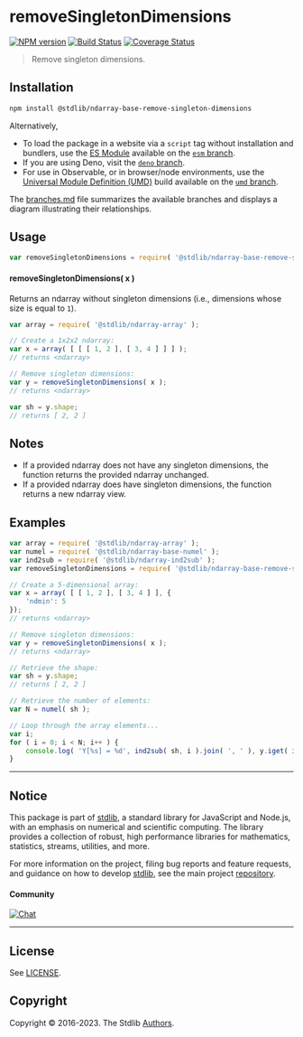 <!--

@license Apache-2.0

Copyright (c) 2022 The Stdlib Authors.

Licensed under the Apache License, Version 2.0 (the "License");
you may not use this file except in compliance with the License.
You may obtain a copy of the License at

   http://www.apache.org/licenses/LICENSE-2.0

Unless required by applicable law or agreed to in writing, software
distributed under the License is distributed on an "AS IS" BASIS,
WITHOUT WARRANTIES OR CONDITIONS OF ANY KIND, either express or implied.
See the License for the specific language governing permissions and
limitations under the License.

-->

# removeSingletonDimensions

[![NPM version][npm-image]][npm-url] [![Build Status][test-image]][test-url] [![Coverage Status][coverage-image]][coverage-url] <!-- [![dependencies][dependencies-image]][dependencies-url] -->

> Remove singleton dimensions.

<!-- Section to include introductory text. Make sure to keep an empty line after the intro `section` element and another before the `/section` close. -->

<section class="intro">

</section>

<!-- /.intro -->

<!-- Package usage documentation. -->

<section class="installation">

## Installation

```bash
npm install @stdlib/ndarray-base-remove-singleton-dimensions
```

Alternatively,

-   To load the package in a website via a `script` tag without installation and bundlers, use the [ES Module][es-module] available on the [`esm` branch][esm-url].
-   If you are using Deno, visit the [`deno` branch][deno-url].
-   For use in Observable, or in browser/node environments, use the [Universal Module Definition (UMD)][umd] build available on the [`umd` branch][umd-url].

The [branches.md][branches-url] file summarizes the available branches and displays a diagram illustrating their relationships.

</section>

<section class="usage">

## Usage

```javascript
var removeSingletonDimensions = require( '@stdlib/ndarray-base-remove-singleton-dimensions' );
```

#### removeSingletonDimensions( x )

Returns an ndarray without singleton dimensions (i.e., dimensions whose size is equal to `1`).

```javascript
var array = require( '@stdlib/ndarray-array' );

// Create a 1x2x2 ndarray:
var x = array( [ [ [ 1, 2 ], [ 3, 4 ] ] ] );
// returns <ndarray>

// Remove singleton dimensions:
var y = removeSingletonDimensions( x );
// returns <ndarray>

var sh = y.shape;
// returns [ 2, 2 ]
```

</section>

<!-- /.usage -->

<!-- Package usage notes. Make sure to keep an empty line after the `section` element and another before the `/section` close. -->

<section class="notes">

## Notes

-   If a provided ndarray does not have any singleton dimensions, the function returns the provided ndarray unchanged.
-   If a provided ndarray does have singleton dimensions, the function returns a new ndarray view.

</section>

<!-- /.notes -->

<!-- Package usage examples. -->

<section class="examples">

## Examples

<!-- eslint no-undef: "error" -->

```javascript
var array = require( '@stdlib/ndarray-array' );
var numel = require( '@stdlib/ndarray-base-numel' );
var ind2sub = require( '@stdlib/ndarray-ind2sub' );
var removeSingletonDimensions = require( '@stdlib/ndarray-base-remove-singleton-dimensions' );

// Create a 5-dimensional array:
var x = array( [ [ 1, 2 ], [ 3, 4 ] ], {
    'ndmin': 5
});
// returns <ndarray>

// Remove singleton dimensions:
var y = removeSingletonDimensions( x );
// returns <ndarray>

// Retrieve the shape:
var sh = y.shape;
// returns [ 2, 2 ]

// Retrieve the number of elements:
var N = numel( sh );

// Loop through the array elements...
var i;
for ( i = 0; i < N; i++ ) {
    console.log( 'Y[%s] = %d', ind2sub( sh, i ).join( ', ' ), y.iget( i ) );
}
```

</section>

<!-- /.examples -->

<!-- Section to include cited references. If references are included, add a horizontal rule *before* the section. Make sure to keep an empty line after the `section` element and another before the `/section` close. -->

<section class="references">

</section>

<!-- /.references -->

<!-- Section for related `stdlib` packages. Do not manually edit this section, as it is automatically populated. -->

<section class="related">

</section>

<!-- /.related -->

<!-- Section for all links. Make sure to keep an empty line after the `section` element and another before the `/section` close. -->


<section class="main-repo" >

* * *

## Notice

This package is part of [stdlib][stdlib], a standard library for JavaScript and Node.js, with an emphasis on numerical and scientific computing. The library provides a collection of robust, high performance libraries for mathematics, statistics, streams, utilities, and more.

For more information on the project, filing bug reports and feature requests, and guidance on how to develop [stdlib][stdlib], see the main project [repository][stdlib].

#### Community

[![Chat][chat-image]][chat-url]

---

## License

See [LICENSE][stdlib-license].


## Copyright

Copyright &copy; 2016-2023. The Stdlib [Authors][stdlib-authors].

</section>

<!-- /.stdlib -->

<!-- Section for all links. Make sure to keep an empty line after the `section` element and another before the `/section` close. -->

<section class="links">

[npm-image]: http://img.shields.io/npm/v/@stdlib/ndarray-base-remove-singleton-dimensions.svg
[npm-url]: https://npmjs.org/package/@stdlib/ndarray-base-remove-singleton-dimensions

[test-image]: https://github.com/stdlib-js/ndarray-base-remove-singleton-dimensions/actions/workflows/test.yml/badge.svg?branch=main
[test-url]: https://github.com/stdlib-js/ndarray-base-remove-singleton-dimensions/actions/workflows/test.yml?query=branch:main

[coverage-image]: https://img.shields.io/codecov/c/github/stdlib-js/ndarray-base-remove-singleton-dimensions/main.svg
[coverage-url]: https://codecov.io/github/stdlib-js/ndarray-base-remove-singleton-dimensions?branch=main

<!--

[dependencies-image]: https://img.shields.io/david/stdlib-js/ndarray-base-remove-singleton-dimensions.svg
[dependencies-url]: https://david-dm.org/stdlib-js/ndarray-base-remove-singleton-dimensions/main

-->

[chat-image]: https://img.shields.io/gitter/room/stdlib-js/stdlib.svg
[chat-url]: https://app.gitter.im/#/room/#stdlib-js_stdlib:gitter.im

[stdlib]: https://github.com/stdlib-js/stdlib

[stdlib-authors]: https://github.com/stdlib-js/stdlib/graphs/contributors

[umd]: https://github.com/umdjs/umd
[es-module]: https://developer.mozilla.org/en-US/docs/Web/JavaScript/Guide/Modules

[deno-url]: https://github.com/stdlib-js/ndarray-base-remove-singleton-dimensions/tree/deno
[umd-url]: https://github.com/stdlib-js/ndarray-base-remove-singleton-dimensions/tree/umd
[esm-url]: https://github.com/stdlib-js/ndarray-base-remove-singleton-dimensions/tree/esm
[branches-url]: https://github.com/stdlib-js/ndarray-base-remove-singleton-dimensions/blob/main/branches.md

[stdlib-license]: https://raw.githubusercontent.com/stdlib-js/ndarray-base-remove-singleton-dimensions/main/LICENSE

</section>

<!-- /.links -->
